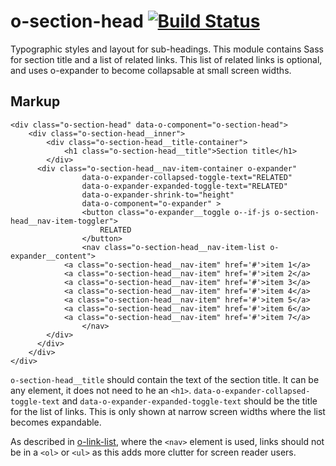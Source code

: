 # o-section-head [![Build Status](https://circleci.com/gh/Financial-Times/o-section-head.png?style=shield&circle-token=173a76098b2df69f3e5acb8359e74719fe684918)](https://circleci.com/gh/Financial-Times/o-section-head)

Typographic styles and layout for sub-headings. This module contains Sass for section title and a list of related links. This list of related links is optional, and uses o-expander to become collapsable at small screen widths.

## Markup

```
<div class="o-section-head" data-o-component="o-section-head">
	<div class="o-section-head__inner">
		<div class="o-section-head__title-container">
			<h1 class="o-section-head__title">Section title</h1>
		</div>
	  <div class="o-section-head__nav-item-container o-expander"
				data-o-expander-collapsed-toggle-text="RELATED"
				data-o-expander-expanded-toggle-text="RELATED"
				data-o-expander-shrink-to="height"
				data-o-component="o-expander" >
				<button class="o-expander__toggle o--if-js o-section-head__nav-item-toggler">
					RELATED
				</button>
				<nav class="o-section-head__nav-item-list o-expander__content">
	        <a class="o-section-head__nav-item" href='#'>item 1</a>
	        <a class="o-section-head__nav-item" href='#'>item 2</a>
	        <a class="o-section-head__nav-item" href='#'>item 3</a>
	        <a class="o-section-head__nav-item" href='#'>item 4</a>
	        <a class="o-section-head__nav-item" href='#'>item 5</a>
	        <a class="o-section-head__nav-item" href='#'>item 6</a>
	        <a class="o-section-head__nav-item" href='#'>item 7</a>
				</nav>
	    </div>
	  </div>
	</div>
</div>
```

`o-section-head__title` should contain the text of the section title. It can be any element, it does not need to he an `<h1>`.
`data-o-expander-collapsed-toggle-text` and `data-o-expander-expanded-toggle-text` should be the title for the list of links. This is only shown at narrow screen widths where the list becomes expandable.

As described in [o-link-list](https://github.com/Financial-Times/o-link-list#markup-for-navigational-elements), where the `<nav>` element is used, links should not be in a `<ol>` or `<ul>` as this adds more clutter for screen reader users.
